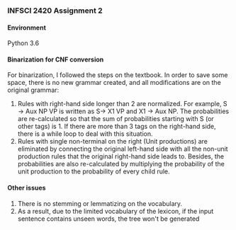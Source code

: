 ### INFSCI 2420 Assignment 2 
#### Environment 
Python 3.6
#### Binarization for CNF conversion
For binarization, I followed the steps on the textbook.
In order to save some space, there is no new grammar created,
and all modifications are on the original grammar:
1. Rules with right-hand side longer than 2 are normalized. 
For example, S -> Aux NP VP is written as S-> X1 VP and X1 -> Aux NP.
The probabilities are re-calculated so that the sum of probabilities starting with
S (or other tags) is 1.
If there are more than 3 tags on the right-hand side, there is a while
loop to deal with this situation.
2. Rules with single non-terminal on the right (Unit productions) are
eliminated by connecting the original left-hand side with all the non-unit
production rules that the original right-hand side leads to. 
Besides, the probabilities are also re-calculated by multiplying the 
probability of the unit production to the probability of every child
rule.
#### Other issues
1. There is no stemming or lemmatizing on the vocabulary.
2. As a result, due to the limited vocabulary of the lexicon, 
if the input sentence contains unseen words, 
the tree won't be generated

